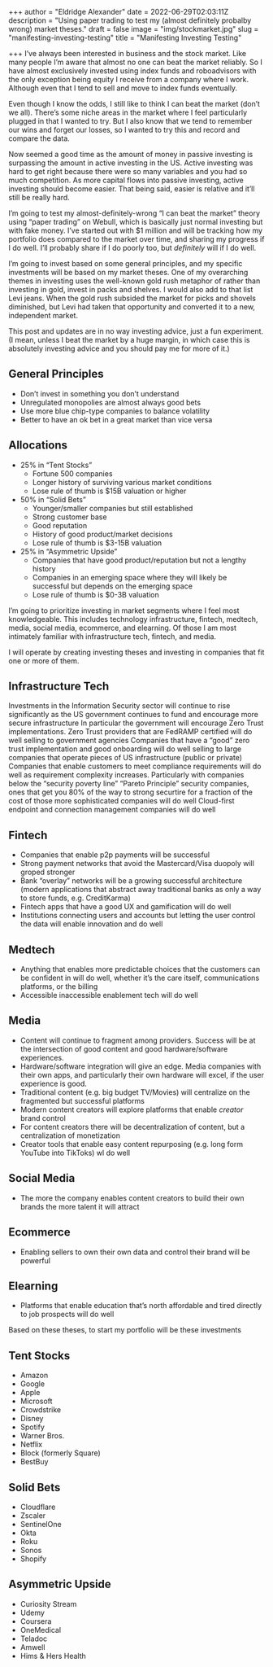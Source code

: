 +++
author = "Eldridge Alexander"
date = 2022-06-29T02:03:11Z
description = "Using paper trading to test my (almost definitely probalby wrong) market theses."
draft = false
image = "img/stockmarket.jpg"
slug = "manifesting-investing-testing"
title = "Manifesting Investing Testing"

+++
I’ve always been interested in business and the stock market. Like many people I’m aware that almost no one can beat the market reliably. So I have almost exclusively invested using index funds and roboadvisors with the only exception being equity I receive from a company where I work. Although even that I tend to sell and move to index funds eventually. 

Even though I know the odds, I still like to think I can beat the market (don’t we all). There’s some niche areas in the market where I feel particularly plugged in that I wanted to try. But I also know that we tend to remember our wins and forget our losses, so I wanted to try this and record and compare the data.

Now seemed a good time as the amount of money in passive investing is surpassing the amount in active investing in the US. Active investing was hard to get right because there were so many variables and you had so much competition. As more capital flows into passive investing, active investing should become easier. That being said, easier is relative and it’ll still be really hard. 

I’m going to test my almost-definitely-wrong “I can beat the market” theory using “paper trading” on Webull, which is basically just normal investing but with fake money. I’ve started out with $1 million and will be tracking how my portfolio does compared to the market over time, and sharing my progress if I do well. I’ll probably share if I do poorly too, but *definitely* will if I do well. 

I’m going to invest based on some general principles, and my specific investments will be based on my market theses. One of my overarching themes in investing uses the well-known gold rush metaphor of rather than investing in gold, invest in packs and shelves. I would also add to that list Levi jeans. When the gold rush subsided the market for picks and shovels diminished, but Levi had taken that opportunity and converted it to a new, independent market. 

This post and updates are in no way investing advice, just a fun experiment. (I mean, unless I beat the market by a huge margin, in which case this is absolutely investing advice and you should pay me for more of it.)

## General Principles
* Don’t invest in something you don’t understand
* Unregulated monopolies are almost always good bets
* Use more blue chip-type companies to balance volatility 
* Better to have an ok bet in a great market than vice versa

## Allocations
* 25% in “Tent Stocks”
    - Fortune 500 companies
    - Longer history of surviving various market conditions
    - Lose rule of thumb is $15B valuation or higher
* 50% in “Solid Bets”
    - Younger/smaller companies but still established
    - Strong customer base
    - Good reputation
    - History of good product/market decisions 
    - Lose rule of thumb is $3-15B valuation
* 25% in “Asymmetric Upside”
    - Companies that have good product/reputation but not a lengthy history
    - Companies in an emerging space where they will likely be successful but depends on the emerging space
    - Lose rule of thumb is $0-3B valuation

I’m going to prioritize investing in market segments where I feel most knowledgeable. This  includes technology infrastructure, fintech, medtech, media, social media, ecommerce, and elearning. Of those I am most intimately familiar with infrastructure tech, fintech, and media. 

I will operate by creating investing theses and investing in companies that fit one or more of them. 

## Infrastructure Tech
Investments in the Information Security sector will continue to rise significantly as the US government continues to fund and encourage more secure infrastructure
In particular the government will encourage Zero Trust implementations. Zero Trust providers that are FedRAMP certified will do well selling to government agencies
Companies that have a “good” zero trust implementation and good onboarding will do well selling to large companies that operate pieces of US infrastructure (public or private)
Companies that enable customers to meet compliance requirements will do well as requirement complexity increases. Particularly with companies below the “security poverty line”
“Pareto Principle” security companies, ones that get you 80% of the way to strong securtire for a fraction of the cost of those more sophisticated companies will do well
Cloud-first endpoint and connection management companies will do well

## Fintech
* Companies that enable p2p payments will be successful
* Strong payment networks that avoid the Mastercard/Visa duopoly will groped stronger
* Bank “overlay” networks will be a growing successful architecture (modern applications that abstract away traditional banks as only a way to store funds, e.g. CreditKarma)
* Fintech apps that have a good UX and gamification will do well
* Institutions connecting users and accounts but letting the user control the data will enable innovation and do well

## Medtech
* Anything that enables more predictable choices that the customers can be confident in will do well, whether it’s the care itself, communications platforms, or the billing
* Accessible inaccessible enablement tech will do well

##  Media
* Content will continue to fragment among providers. Success will be at the intersection of good content and good hardware/software experiences. 
* Hardware/software integration will give an edge. Media companies with their own apps, and particularly their own hardware will excel, if the user experience is good. 
* Traditional content (e.g. big budget TV/Movies) will centralize on the fragmented but successful platforms
* Modern content creators will explore platforms that enable *creator* brand control
* For content creators there will be decentralization of content, but a centralization of monetization
* Creator tools that enable easy content repurposing (e.g. long form YouTube into TikToks) wl do well

## Social Media
* The more the company enables content creators to build their own brands the more talent it will attract

## Ecommerce
* Enabling sellers to own their own data and control their brand will be powerful 

## Elearning
* Platforms that enable education that’s north affordable and tired directly to job prospects will do well

Based on these theses, to start my portfolio will be these investments

## Tent Stocks
* Amazon
* Google
* Apple
* Microsoft
* Crowdstrike
* Disney
* Spotify
* Warner Bros. 
* Netflix
* Block (formerly Square) 
* BestBuy

## Solid Bets
* Cloudflare
* Zscaler
* SentinelOne
* Okta
* Roku
* Sonos
* Shopify

## Asymmetric Upside
* Curiosity Stream
* Udemy
* Coursera
* OneMedical
* Teladoc
* Amwell
* Hims & Hers Health

